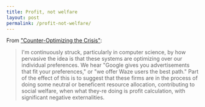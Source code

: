 ```yaml
---
title: Profit, not welfare
layout: post
permalink: /profit-not-welfare/
---
```

From ["Counter-Optimizing the Crisis"](https://phenomenalworld.org/digital-ethics/counter-optimizing-the-crisis):

> I'm continuously struck, particularly in computer science, by how pervasive the idea is that these systems are optimizing over our individual preferences. We hear "Google gives you advertisements that fit your preferences," or "we offer Waze users the best path." Part of the effect of this is to suggest that these firms are in the process of doing some neutral or beneficent resource allocation, contributing to social welfare, when what they-re doing is profit calculation, with significant negative externalities.
